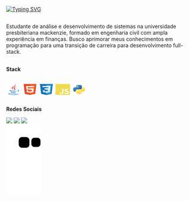 <a href="https://git.io/typing-svg"><img src="https://readme-typing-svg.demolab.com?font=Fira+Code&pause=1000&color=0E18F7&background=FF000000&center=true&vCenter=true&width=460&lines=%E2%9C%A8Ol%C3%A1%2C+sou+o+Jayme%2C+Seja+Bem+Vindo!!%E2%9C%A8" alt="Typing SVG" /></a>
##
Estudante de análise e desenvolvimento de sistemas na universidade presbiteriana mackenzie, formado em engenharia civil com ampla experiência em finanças. Busco aprimorar meus conhecimentos em programação para uma transição de carreira para desenvolvimento full-stack.
##
<b>Stack</b>
<div style="display: inline_block"><br>
  <img align="center" alt="Jayme-Java" height="30" width="40" src="https://raw.githubusercontent.com/devicons/devicon/master/icons/java/java-original.svg">
  <img align="center" alt="Jayme-HTML" height="30" width="40" src="https://raw.githubusercontent.com/devicons/devicon/master/icons/html5/html5-original.svg">
  <img align="center" alt="Jayme-CSS" height="30" width="40" src="https://raw.githubusercontent.com/devicons/devicon/master/icons/css3/css3-original.svg">
  <img align="center" alt="Jayme-Js" height="30" width="40" src="https://raw.githubusercontent.com/devicons/devicon/master/icons/javascript/javascript-plain.svg">
  <img align="center" alt="Jayme-Python" height="30" width="40" src="https://raw.githubusercontent.com/devicons/devicon/master/icons/python/python-original.svg">
</div>

  ##

 <b>Redes Sociais</b>
<div> 
    <a href="https://www.linkedin.com/in/jayme-fran%C3%A7a-b45710318/" target="_blank"><img src="https://img.shields.io/badge/-LinkedIn-%230077B5?style=for-the-badge&logo=linkedin&logoColor=white" target="_blank"></a> 
  <a href = "mailto:jayme.luiz23@gmail.com"><img src="https://img.shields.io/badge/-Gmail-%23333?style=for-the-badge&logo=gmail&logoColor=white" target="_blank"></a>
  <a href="https://instagram.com/jayme_franca" target="_blank"><img src="https://img.shields.io/badge/-Instagram-%23E4405F?style=for-the-badge&logo=instagram&logoColor=white" target="_blank"></a>
 </div>

 <picture align="center">
  <source media="(prefers-color-scheme: dark)" srcset="https://raw.githubusercontent.com/jaymefranca/jaymefranca/output/github-contribution-grid-snake-dark.svg">
  <source media="(prefers-color-scheme: light)" srcset="https://raw.githubusercontent.com/jaymefranca/jaymefranca/output/github-contribution-grid-snake-dark.svg">
  <img align="center" alt="github contribution grid snake animation" src="https://raw.githubusercontent.com/jaymefranca/jaymefranca/output/github-contribution-grid-snake.svg">
</picture>


